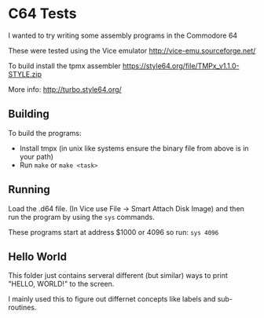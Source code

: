 # C64 Tests
I wanted to try writing some assembly programs in the Commodore 64

These were tested using the Vice emulator http://vice-emu.sourceforge.net/

To build install the tpmx assembler https://style64.org/file/TMPx_v1.1.0-STYLE.zip

More info: http://turbo.style64.org/

## Building

To build the programs:

- Install tmpx (in unix like systems ensure the binary file from above is in your path)
- Run `make` or `make <task>`

## Running

Load the .d64 file. (In Vice use File -> Smart Attach Disk Image) and then run the program by using the `sys` commands.

These programs start at address $1000 or 4096 so run:
`sys 4096`

## Hello World

This folder just contains serveral different (but similar) ways to print "HELLO, WORLD!" to the screen.

I mainly used this to figure out differnet concepts like labels and sub-routines.
